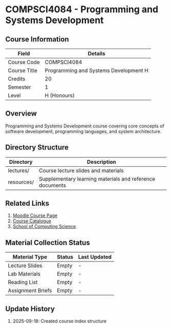 # COMPSCI4084 - Programming and Systems Development

## Course Information
| Field | Details |
|-------|---------|
| Course Code | COMPSCI4084 |
| Course Title | Programming and Systems Development H |
| Credits | 20 |
| Semester | 1 |
| Level | H (Honours) |

## Overview
Programming and Systems Development course covering core concepts of software development, programming languages, and system architecture.

## Directory Structure
| Directory | Description |
|-----------|-------------|
| lectures/ | Course lecture slides and materials |
| resources/ | Supplementary learning materials and reference documents |

## Related Links
1. [Moodle Course Page](https://moodle.gla.ac.uk/course/view.php?id=COMPSCI4084)
2. [Course Catalogue](https://www.gla.ac.uk/coursecatalogue/course/?code=COMPSCI4084)
3. [School of Computing Science](https://www.gla.ac.uk/schools/computing/)

## Material Collection Status
| Material Type | Status | Last Updated |
|---------------|--------|--------------|
| Lecture Slides | Empty | - |
| Lab Materials | Empty | - |
| Reading List | Empty | - |
| Assignment Briefs | Empty | - |

## Update History
1. 2025-09-18: Created course index structure
